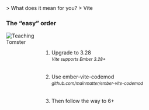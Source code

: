 <style>
  ol {
    height: 176px;
  }

  .tomster-wrapper {
    width: 100%;
    display: grid;
    grid-template-columns: 1fr 4fr;
  }

  .teaching-tomster {
    box-shadow: none;
  }

  .note {
    font-size: smaller;
  }

  .update-action {
    padding-top: 2rem;
  }
</style>

<div class="breadcrum">
  > What does it mean for you? > Vite
</div>

### The “easy” order

<div class="tomster-wrapper">
  <img class="teaching-tomster" alt="Teaching Tomster" src="/teaching-tomster.png">

  <ol>
    <li class="fragment update-action">
      Upgrade to 3.28<br>
      <em class="note">Vite supports Ember 3.28+</em>
    </li>
    <li class="fragment update-action">
      Use ember-vite-codemod<br>
      <em class="note">github.com/mainmatter/ember-vite-codemod</em>
    </li>
    <li class="fragment update-action">
      Then follow the way to 6+
    </li>
  </ol>
</div>
